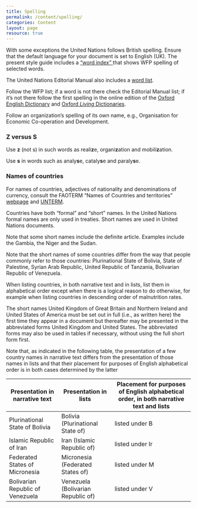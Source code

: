 ```yaml
---
title: Spelling
permalink: /content/spelling/
categories: Content
layout: page
resource: true
---
```


With some exceptions the United Nations follows British spelling. Ensure that the default language for your document is set to English (UK). The present style guide includes a [“word index” ](http://cdn.wfp.org/guides/editorial/reference/wordindex/) that shows WFP spelling of selected words. 

The United Nations Editorial Manual also includes a [word list](http://dd.dgacm.org/editorialmanual/ed-guidelines/style/spelling.htm). 

Follow the WFP list; if a word is not there check the Editorial Manual list; if it’s not there follow the first spelling in the online edition of the [Oxford English Dictionary](http://www.oed.com/) and [Oxford *Living* Dictionaries](https://en.oxforddictionaries.com/).  

Follow an organization’s spelling of its own name, e.g., Organisation for Economic Co-operation and Development.

### Z versus S

Use **z** (not s) in such words as reali**z**e, organi**z**ation and mobili**z**ation.

Use **s** in words such as analy**s**e, cataly**s**e and paraly**s**e.


### Names of countries

For names of countries, adjectives of nationality and denominations of currency, consult the FAOTERM “Names of Countries and territories” [webpage](http://termportal.fao.org/faonocs/appl/) and [UNTERM](https://unterm.un.org/UNTERM/portal/welcome).

Countries have both “formal” and “short” names. In the United Nations formal names are only used in treaties. Short names are used in United Nations documents. 

Note that some short names include the definite article. Examples include the Gambia, the Niger and the Sudan.

Note that the short names of some countries differ from the way that people commonly refer to those countries: Plurinational State of Bolivia, State of Palestine, Syrian Arab Republic, United Republic of Tanzania, Bolivarian Republic of Venezuela.

When listing countries, in both narrative text and in lists, list them in alphabetical order except when there is a logical reason to do otherwise, for example when listing countries in descending order of malnutrition rates.

The short names United Kingdom of Great Britain and Northern Ireland and United States of America must be set out in full (i.e., as written here) the first time they appear in a document but thereafter may be presented in the abbreviated forms United Kingdom and United States. The abbreviated forms may also be used in tables if necessary, without using the full short form first.

Note that, as indicated in the following table, the presentation of a few country names in narrative text differs from the presentation of those names in lists and that their placement for purposes of English alphabetical order is in both cases determined by the latter

<table>
  <thead>
    <tr>
      <th>Presentation in narrative text</th>
      <th>Presentation in lists</th>
      <th>Placement for purposes of English alphabetical order, in both narrative text and lists</th>
    </tr>
  </thead>
  <tbody>
    <tr>
      <td>Plurinational State of Bolivia</td><td>Bolivia (Plurinational State of)</td><td>listed under B</td>
    </tr>
    <tr>
      <td>Islamic Republic of Iran</td><td>Iran (Islamic Republic of)</td>
      <td>listed under Ir</td>
    </tr>
    <tr>
      <td>Federated States of Micronesia</td><td>Micronesia (Federated States of)</td>
      <td>listed under M</td>
    </tr>
    <tr>
      <td>Bolivarian Republic of Venezuela</td>
      <td>Venezuela (Bolivarian Republic of)</td><td>listed under V</td>
    </tr>
  </tbody>